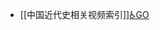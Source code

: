 - [[中国近代史相关视频索引]][♿GO](https://github.com/FourteenD/Note/blob/main/自考/资料/KM01-中国近现代史纲要/00-中国近现代史相关视频/中国近代史相关视频索引.md)

